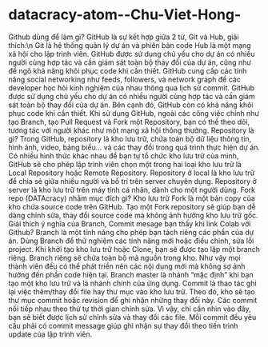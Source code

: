# datacracy-atom--Chu-Viet-Hong-
Github dùng để làm gì?
GitHub là sự kết hợp giữa 2 từ, Git và Hub, giải thích:\n
 Git là hệ thống quản lý dự án và phiên bản code
  Hub là một mạng xã hội cho lập trình viên. GitHub được sử dụng chủ yếu cho dự án có nhiều người cùng hợp tác và cần giám sát toàn bộ thay đổi của dự án, cũng như để ngõ khả     năng khôi phục code khi cần thiết.
  GitHub cung cấp các tính năng social networking như feeds, followers, và network graph để các developer học hỏi kinh nghiệm của nhau thông qua lịch sử commit.
  GitHub được sử dụng chủ yếu cho dự án có nhiều người cùng hợp tác và cần giám sát toàn bộ thay đổi của dự án. Bên cạnh đó, GitHub còn có khả năng khôi phục code khi cần         thiết. Khi sử dụng GitHub, ngoài các công việc chính như tạo Branch, tạo Pull Request và Fork một Repository, bạn có thể theo dõi, tương tác với người khác như một mạng xã     hội thông thường.
Repository là gì?
  Trong GitHub, repository là kho lưu trữ, chứa toàn bộ dữ liệu thông tin, hình ảnh, video, bảng biểu… và các thay đổi trong quá trình thực hiện dự án. Có nhiều hình thức khác   nhau để bạn tự tổ chức kho lưu trữ của mình, GitHub sẽ cho phép lập trình viên chọn một trong hai loại kho lưu trữ là Local Repository hoặc Remote Repository.
  Repository ở local là kho lưu trữ để chia sẻ giữa nhiều người và bố trí trên server chuyên dụng. Repository ở server là kho lưu trữ trên máy tính cá nhân, dành cho một người   dùng.
Fork repo (DATAcracy) nhằm mục đích gì?
  Kho lưu trữ Fork là một bản copy của kho chứa source code trên GitHub. Tạo một Fork repository sẽ giúp bạn dễ dàng chỉnh sửa, thay đổi source code mà không ảnh hưởng kho lưu   trữ gốc.
Giải thích ý nghĩa của Branch, Commit mesage bạn thấy khi link Colab với Github?
  Branch là một tính năng cho phép bạn tách riêng các phần của dự án. Dùng Branch để thử nghiệm các tính năng mới hoặc điều chỉnh, sửa lỗi project. Khi khởi tạo kho lưu trữ        hoặc Clone, bạn sẽ được tạo lập một branch riêng. Branch riêng sẽ chứa toàn bộ mã nguồn trong kho. Như vậy mọi thành viên đều có thể phát triển nên các nội dung mới mà không   sợ ảnh hưởng đến phần code hiện tại.
  Branch master là nhánh “mặc định” khi bạn tạo một kho lưu trữ và là nhánh chính của ứng dụng.
  Commit là thao tác ghi lại việc thêm/thay đổi file hay thư mục vào kho lưu trữ. Theo đó, kho sẽ tạo thư mục commit hoặc revision để ghi nhận những thay đổi này. Các commit     nối tiếp nhau theo thứ tự thời gian chỉnh sửa. Vì vậy, chỉ cần nhìn vào đây, bạn sẽ biết được lịch sử chỉnh sửa và thay đổi các file. Mỗi commit đều yêu cầu phải có commit     message giúp ghi nhận sự thay đổi theo tiến trình update của lập trình viên.
